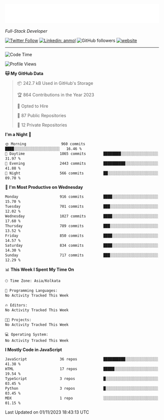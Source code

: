 <!-- START:readme-typing -->
<img src="readme-typing.svg" />
<!-- END:readme-typing -->

<p><em>Full-Stack Developer</em></p>

[![Twitter Follow](https://img.shields.io/twitter/follow/tonalmathew?style=flat)](https://twitter.com/intent/follow?screen_name=tonalmathew)
[![Linkedin: anmol](https://img.shields.io/badge/tonal-mathew?style=flat-square&logo=Linkedin&logoColor=white&link=https://www.linkedin.com/in/tonal-mathew/)](https://www.linkedin.com/in/tonal-mathew/)
![GitHub followers](https://img.shields.io/github/followers/tonalmathew?label=Follow&style=social)
[![website](https://img.shields.io/badge/Website-46a2f1.svg?&style=flat-square&logo=Google-Chrome&logoColor=white&link=http://tonalmathew.github.io/)](http://tonalmathew.github.io/)

---
<!--START_SECTION:waka-->
![Code Time](http://img.shields.io/badge/Code%20Time-1%2C190%20hrs%2058%20mins-blue)

![Profile Views](http://img.shields.io/badge/Profile%20Views-5-blue)

**🐱 My GitHub Data** 

> 📦 242.7 kB Used in GitHub's Storage 
 > 
> 🏆 864 Contributions in the Year 2023
 > 
> 💼 Opted to Hire
 > 
> 📜 87 Public Repositories 
 > 
> 🔑 12 Private Repositories 
 > 
**I'm a Night 🦉** 

```text
🌞 Morning                960 commits         ████░░░░░░░░░░░░░░░░░░░░░   16.46 % 
🌆 Daytime                1865 commits        ████████░░░░░░░░░░░░░░░░░   31.97 % 
🌃 Evening                2443 commits        ██████████░░░░░░░░░░░░░░░   41.88 % 
🌙 Night                  566 commits         ██░░░░░░░░░░░░░░░░░░░░░░░   09.70 % 
```
📅 **I'm Most Productive on Wednesday** 

```text
Monday                   916 commits         ████░░░░░░░░░░░░░░░░░░░░░   15.70 % 
Tuesday                  701 commits         ███░░░░░░░░░░░░░░░░░░░░░░   12.02 % 
Wednesday                1027 commits        ████░░░░░░░░░░░░░░░░░░░░░   17.60 % 
Thursday                 789 commits         ███░░░░░░░░░░░░░░░░░░░░░░   13.52 % 
Friday                   850 commits         ████░░░░░░░░░░░░░░░░░░░░░   14.57 % 
Saturday                 834 commits         ████░░░░░░░░░░░░░░░░░░░░░   14.30 % 
Sunday                   717 commits         ███░░░░░░░░░░░░░░░░░░░░░░   12.29 % 
```


📊 **This Week I Spent My Time On** 

```text
🕑︎ Time Zone: Asia/Kolkata

💬 Programming Languages: 
No Activity Tracked This Week

🔥 Editors: 
No Activity Tracked This Week

🐱‍💻 Projects: 
No Activity Tracked This Week

💻 Operating System: 
No Activity Tracked This Week
```

**I Mostly Code in JavaScript** 

```text
JavaScript               36 repos            ██████████░░░░░░░░░░░░░░░   41.38 % 
HTML                     17 repos            █████░░░░░░░░░░░░░░░░░░░░   19.54 % 
TypeScript               3 repos             █░░░░░░░░░░░░░░░░░░░░░░░░   03.45 % 
Python                   3 repos             █░░░░░░░░░░░░░░░░░░░░░░░░   03.45 % 
MDX                      1 repo              ░░░░░░░░░░░░░░░░░░░░░░░░░   01.15 % 
```




 Last Updated on 01/11/2023 18:43:13 UTC
<!--END_SECTION:waka-->
